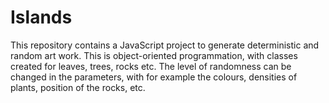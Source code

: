 # Islands

This repository contains a JavaScript project to generate deterministic and random art work.
This is object-oriented programmation, with classes created for leaves, trees, rocks etc.
The level of randomness can be changed in the parameters, with for example the colours, densities of plants, position of the rocks, etc.